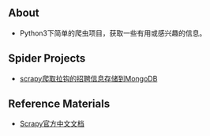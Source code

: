 ## About

- Python3下简单的爬虫项目，获取一些有用或感兴趣的信息。

## Spider Projects

- [scrapy爬取拉钩的招聘信息存储到MongoDB](https://github.com/fountainhead-gq/ScrapySpider/tree/master/Lagou)



## Reference Materials

- [Scrapy官方中文文档](http://scrapy-chs.readthedocs.io/zh_CN/1.0/intro/overview.html)
